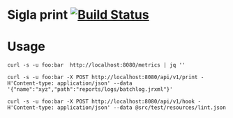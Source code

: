 Sigla print [![Build Status](http://build.si.cnr.it/job/dev-sigla-print-master/badge/icon)](http://build.si.cnr.it/job/dev-sigla-print-master/)
===

# Usage

    curl -s -u foo:bar  http://localhost:8080/metrics | jq ''

    curl -s -u foo:bar -X POST http://localhost:8080/api/v1/print -H'Content-type: application/json' --data '{"name":"xyz","path":"reports/logs/batchlog.jrxml"}'

    curl -s -u foo:bar -X POST http://localhost:8080/api/v1/hook -H'Content-type: application/json' --data @src/test/resources/lint.json
